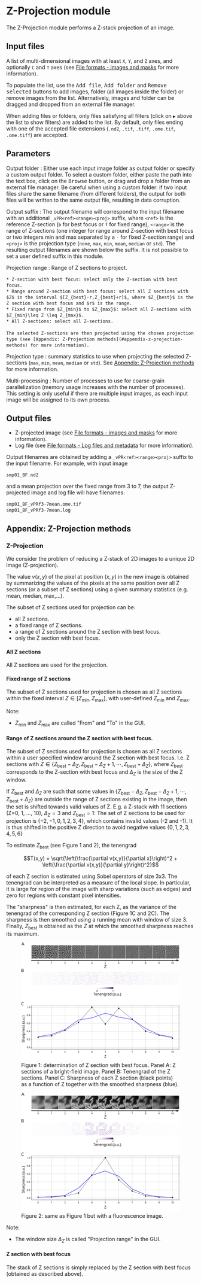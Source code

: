 # Z-Projection module

The Z-Projection module performs a Z-stack projection of an image.

## Input files

A list of multi-dimensional images with at least `X`, `Y`, and `Z` axes, and optionally `C` and `T` axes (see [File formats - images and masks](../general/files.md#images-and-masks) for more information).

To populate the list, use the <kbd>Add file</kbd>, <kbd>Add folder</kbd> and <kbd>Remove selected</kbd> buttons to add images, folder (all images inside the folder) or remove images from the list. Alternatively, images and folder can be dragged and dropped from an external file manager.

When adding files or folders, only files satisfying all filters (click on `▶` above the list to show filters) are added to the list. By default, only files ending with one of the accepted file extensions (`.nd2`, `.tif`, `.tiff`, `.ome.tif`, `.ome.tiff`) are accepted.


## Parameters

Output folder
: Either use each input image folder as output folder or specify a
custom output folder. To select a custom folder, either paste the path
into the text box, click on the <kbd>Browse</kbd> button, or drag and drop a
folder from an external file manager. Be careful when using a custom folder: if
two input files share the same filename (from different folders), the
output for both files will be written to the same output file,
resulting in data corruption.

Output suffix
: The output filename will correspond to the input filename with an
additional `_vPR<ref><range><proj>` suffix, where `<ref>` is the reference Z-section (`b` for best focus or `f` for fixed range), `<range>` is the range of Z-sections (one integer for range around Z-section with best focus or two integers  min and max separated by a `-` for fixed Z-section range) and `<proj>` is the projection type (`none`, `max`, `min`, `mean`, `median` or `std`).  The resulting output filenames are shown below the suffix. It is not possible to set a user defined suffix in this module.

Projection range
: Range of Z sections to project.

    * Z-section with best focus: select only the Z-section with best focus.
    * Range around Z-section with best focus: select all Z sections with $Z$ in the interval $[Z_{best}-r,Z_{best}+r]$, where $Z_{best}$ is the Z section with best focus and $r$ is the range.
    * Fixed range from $Z_{min}$ to $Z_{max}$: select all Z-sections with $Z_{min}\leq Z \leq Z_{max}$.
    * All Z-sections: select all Z-sections.
  
    The selected Z-sections are then projected using the chosen projection type (see [Appendix: Z-Projection methods](#appendix-z-projection-methods) for more information).

Projection type
: summary statistics to use when projecting the selected Z-sections (`max`, `min`, `mean`, `median` or `std`). See [Appendix: Z-Projection methods](#appendix-z-projection-methods) for more information.


Multi-processing
: Number of processes to use for coarse-grain parallelization (memory
usage increases with the number of processes). This setting is only
useful if there are multiple input images, as each input image will be
assigned to its own process.


## Output files

* Z-projected image (see [File formats - images and masks](../general/files.md#images-and-masks) for more information).
* Log file (see [File formats - Log files and metadata](../general/files.md#log-files-and-metadata) for more information).

Output filenames are obtained by adding a `_vPR<ref><range><proj>` suffix to the input filename. For example, with input image
```
smp01_BF.nd2
```
and a mean projection over the fixed range from 3 to 7, the output Z-projected image and log file will have filenames:
```
smp01_BF_vPRf3-7mean.ome.tif
smp01_BF_vPRf3-7mean.log
```



## Appendix: Z-Projection methods

### Z-Projection

We consider the problem of reducing a Z-stack of 2D images to a unique 2D image (Z-projection).

The value $v(x,y)$ of the pixel at position $(x,y)$ in the new image is obtained by summarizing the values of the pixels at the same position over all Z sections (or a subset of Z sections) using a given summary statistics (e.g. mean, median, max,...).

The subset of Z sections used for projection can be:

* all Z sections.
* a fixed range of Z sections.
* a range of Z sections around the Z section with best focus.
* only the Z section with best focus.


#### All Z sections

All Z sections are used for the projection.


#### Fixed range of Z sections

The subset of Z sections used for projection is chosen as all Z sections within the fixed interval $Z\in[Z_\text{min},Z_\text{max}]$, with user-defined $Z_\text{min}$ and $Z_\text{max}$.

Note:

* $Z_\text{min}$ and $Z_\text{max}$ are called "From" and "To" in the GUI.


#### Range of Z sections around the Z section with best focus.

The subset of Z sections used for projection is chosen as all Z sections within a user specified window around the Z section with best focus. I.e. Z sections with $Z\in \{Z_\text{best}-\Delta_Z,Z_\text{best}-\Delta_Z +1,\cdots,Z_\text{best}+\Delta_Z\}$, where $Z_\text{best}$ corresponds to the Z-section with best focus and $\Delta_Z$ is the size of the Z window.

If $Z_\text{best}$ and $\Delta_Z$ are such that some values in $\{Z_\text{best}-\Delta_Z,Z_\text{best}-\Delta_Z +1,\cdots,Z_\text{best}+\Delta_Z\}$ are outside the range of Z sections existing in the image, then the set is shifted towards valid values of Z.
E.g. a Z-stack with 11 sections (Z=0, 1, ..., 10), $\Delta_Z=3$ and $Z_\text{best}=1$: The set of Z sections to be used for projection is $\{-2,-1,0,1,2,3,4\}$, which contains invalid values (-2 and -1). It is thus shifted in the positive Z direction to avoid negative values $\{0,1,2,3,4,5,6\}$ 

To estimate $Z_\text{best}$ (see Figure 1 and 2), the tenengrad

$$T(x,y) = \sqrt{\left(\frac{\partial v(x,y)}{\partial x}\right)^2 + \left(\frac{\partial v(x,y)}{\partial y}\right)^2}$$

of each Z section is estimated using Sobel operators of size 3x3. The tenengrad can be interpreted as a measure of the local slope. In particular, it is large for region of the image with sharp variations (such as edges) and zero for regions with constant pixel intensities.


The "sharpness" is then estimated, for each Z, as the variance of the tenengrad of the corresponding Z section (Figure 1C and 2C).
The sharpness is then smoothed using a running mean with window of size 3.
Finally, $Z_\text{best}$ is obtained as the $Z$ at which the smoothed sharpness reaches its maximum.


<figure>
<img src="images/sharpness_BF.png" alt="Terminology"/>
<figcaption>Figure 1: determination of Z section with best focus. Panel A: Z sections of a bright-field image. Panel B: Tenengrad of the Z sections. Panel C: Sharpness of each Z section (black points) as a function of Z together with the smoothed sharpness (blue).</figcaption>
</figure>


<figure>
<img src="images/sharpness_Fluo.png" alt="Terminology"/>
<figcaption>Figure 2: same as Figure 1 but with a fluorescence image.</figcaption>
</figure>

Note:

* The window size $\Delta_Z$ is called "Projection range" in the GUI.


#### Z section with best focus

The stack of Z sections is simply replaced by the Z section with best focus (obtained as described above).


